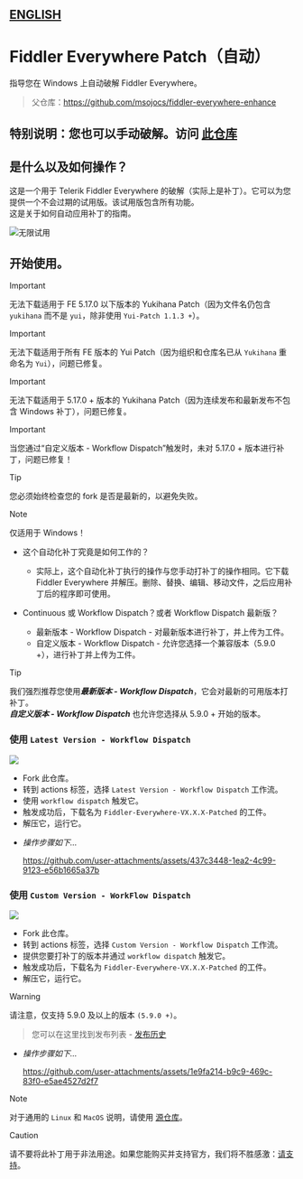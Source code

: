 ## [ENGLISH](README.md)

# Fiddler Everywhere Patch（自动）
指导您在 Windows 上自动破解 Fiddler Everywhere。  
> 父仓库：https://github.com/msojocs/fiddler-everywhere-enhance

## 特别说明：您也可以手动破解。访问 [此仓库](https://github.com/sipsuru/fiddler-everywhere-patch-manual)

## 是什么以及如何操作？
这是一个用于 Telerik Fiddler Everywhere 的破解（实际上是补丁）。它可以为您提供一个不会过期的试用版。该试用版包含所有功能。  
这是关于如何自动应用补丁的指南。

![无限试用](https://github.com/user-attachments/assets/e9c83778-27fa-456a-96e6-07bb0cd7f4ad)

## 开始使用。

> [!IMPORTANT]  
> 无法下载适用于 FE 5.17.0 以下版本的 Yukihana Patch（因为文件名仍包含 `yukihana` 而不是 `yui`，除非使用 `Yui-Patch 1.1.3 +`）。

> [!IMPORTANT]  
> 无法下载适用于所有 FE 版本的 Yui Patch（因为组织和仓库名已从 `Yukihana` 重命名为 `Yui`），问题已修复。

> [!IMPORTANT]  
> 无法下载适用于 5.17.0 + 版本的 Yukihana Patch（因为连续发布和最新发布不包含 Windows 补丁），问题已修复。

> [!IMPORTANT]  
> 当您通过“自定义版本 - Workflow Dispatch”触发时，未对 5.17.0 + 版本进行补丁，问题已修复！

> [!TIP]  
> 您必须始终检查您的 fork 是否是最新的，以避免失败。

> [!NOTE]  
> 仅适用于 Windows！

* 这个自动化补丁究竟是如何工作的？  
  - 实际上，这个自动化补丁执行的操作与您手动打补丁的操作相同。它下载 Fiddler Everywhere 并解压。删除、替换、编辑、移动文件，之后应用补丁后的程序即可使用。

* Continuous 或 Workflow Dispatch？或者 Workflow Dispatch 最新版？  
  - 最新版本 - Workflow Dispatch - 对最新版本进行补丁，并上传为工件。  
  - 自定义版本 - Workflow Dispatch - 允许您选择一个兼容版本（5.9.0 +），进行补丁并上传为工件。

> [!TIP]  
> 我们强烈推荐您使用***最新版本 - Workflow Dispatch***，它会对最新的可用版本打补丁。  
> ***自定义版本 - Workflow Dispatch*** 也允许您选择从 5.9.0 + 开始的版本。

### 使用 `Latest Version - Workflow Dispatch`
[![](https://github.com/sipsuru/fiddler-everywhere-patch-automated/actions/workflows/cp__latest_dispatch.yml/badge.svg)](https://github.com/sipsuru/fiddler-everywhere-patch-automated/actions/workflows/cp__latest_dispatch.yml)


- Fork 此仓库。  
- 转到 actions 标签，选择 `Latest Version - Workflow Dispatch` 工作流。  
- 使用 `workflow dispatch` 触发它。  
- 触发成功后，下载名为 `Fiddler-Everywhere-VX.X.X-Patched` 的工件。  
- 解压它，运行它。

* *操作步骤如下...*

  https://github.com/user-attachments/assets/437c3448-1ea2-4c99-9123-e56b1665a37b

### 使用 `Custom Version - WorkFlow Dispatch`
[![](https://github.com/sipsuru/fiddler-everywhere-patch-automated/actions/workflows/cp_dispatch.yml/badge.svg)](https://github.com/sipsuru/fiddler-everywhere-patch-automated/actions/workflows/cp_dispatch.yml)

- Fork 此仓库。  
- 转到 actions 标签，选择 `Custom Version - Workflow Dispatch` 工作流。  
- 提供您要打补丁的版本并通过 `workflow dispatch` 触发它。  
- 触发成功后，下载名为 `Fiddler-Everywhere-VX.X.X-Patched` 的工件。  
- 解压它，运行它。

> [!WARNING]  
> 请注意，仅支持 5.9.0 及以上的版本 `(5.9.0 +)`。

> 您可以在这里找到发布列表 - [发布历史](https://www.telerik.com/support/whats-new/fiddler-everywhere/release-history)

* *操作步骤如下...*

  https://github.com/user-attachments/assets/1e9fa214-b9c9-469c-83f0-e5ae4527d2f7

> [!NOTE]  
> 对于通用的 `Linux` 和 `MacOS` 说明，请使用 [源仓库](https://github.com/msojocs/fiddler-everywhere-enhance)。

> [!CAUTION]  
> 请不要将此补丁用于非法用途。如果您能购买并支持官方，我们将不胜感激：[请支持](https://www.telerik.com/purchase/fiddler)。
